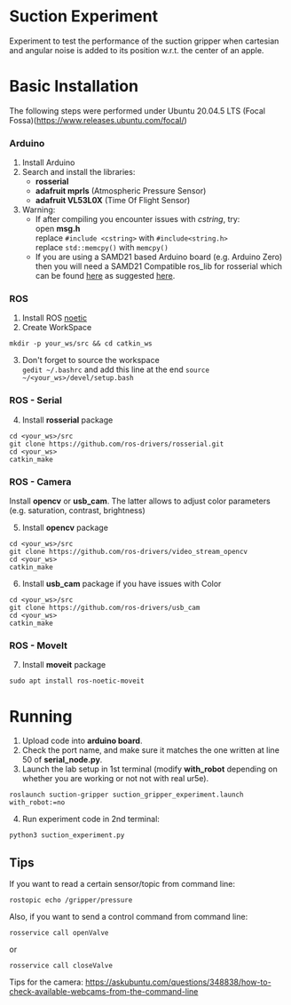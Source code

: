 # Suction Experiment
Experiment to test the performance of the suction gripper when cartesian and angular noise is added to its position w.r.t. the center of an apple.


# Basic Installation

The following steps were performed under Ubuntu 20.04.5 LTS (Focal Fossa)(https://www.releases.ubuntu.com/focal/)

### Arduino  
1. Install Arduino  
2. Search and install the libraries:
    * **rosserial**
    * **adafruit mprls** (Atmospheric Pressure Sensor)
    * **adafruit VL53L0X** (Time Of Flight Sensor)
3. Warning:
    * If after compiling you encounter issues with *cstring*, try:  
   open **msg.h**  
   replace `#include <cstring>` with `#include<string.h>`  
   replace `std::memcpy()` with `memcpy()` 
    * If you are using a SAMD21 based Arduino board (e.g. Arduino Zero) then you will need a SAMD21 Compatible ros_lib for rosserial which can be found [here](https://github.com/MWahbahCC/ros_lib/tree/main) as suggested [here](https://answers.ros.org/question/328712/rosserial_python-on-samd21/).
     
### ROS
1. Install ROS [noetic](http://wiki.ros.org/noetic/Installation/Ubuntu)
2. Create WorkSpace  
```console
mkdir -p your_ws/src && cd catkin_ws
```
3. Don't forget to source the workspace   
`gedit ~/.bashrc` and add this line at the end `source ~/<your_ws>/devel/setup.bash` 

### ROS - Serial

4. Install **rosserial** package  
```console
cd <your_ws>/src  
git clone https://github.com/ros-drivers/rosserial.git  
cd <your_ws>  
catkin_make
```

### ROS - Camera
Install **opencv** or **usb_cam**. The latter allows to adjust color parameters (e.g. saturation, contrast, brightness)

5. Install **opencv** package
```console
cd <your_ws>/src 
git clone https://github.com/ros-drivers/video_stream_opencv
cd <your_ws>
catkin_make
```

6. Install **usb_cam** package if you have issues with Color
```console
cd <your_ws>/src
git clone https://github.com/ros-drivers/usb_cam 
cd <your_ws>
catkin_make
```

### ROS - MoveIt

7. Install **moveit** package
```console
sudo apt install ros-noetic-moveit
```

# Running
1. Upload code into **arduino board**.
2. Check the port name, and make sure it matches the one written at line 50 of **serial_node.py**.
3. Launch the lab setup in 1st terminal (modify **with_robot** depending on whether you are working or not not with real ur5e).
```console
roslaunch suction-gripper suction_gripper_experiment.launch with_robot:=no
```

4. Run experiment code in 2nd terminal:
```console
python3 suction_experiment.py
 ```

## Tips  
If you want to read a certain sensor/topic from command line:
```console
rostopic echo /gripper/pressure
```
Also, if you want to send a control command from command line:
```console
rosservice call openValve
```
or
```console
rosservice call closeValve
```

Tips for the camera:
https://askubuntu.com/questions/348838/how-to-check-available-webcams-from-the-command-line